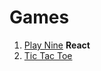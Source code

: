 # Games

1. [Play Nine](https://github.com/k0syan/Games/tree/master/Play%20Nine) ****React****
2. [Tic Tac Toe](https://github.com/k0syan/Games/tree/master/Tic%20Tac%20Toe)
